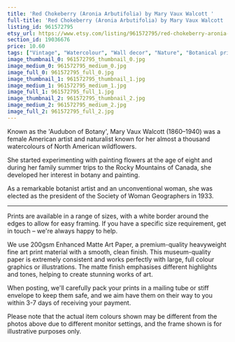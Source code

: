 ```yaml
---
title: 'Red Chokeberry (Aronia Arbutifolia) by Mary Vaux Walcott '
full-title: 'Red Chokeberry (Aronia Arbutifolia) by Mary Vaux Walcott | Vintage botanical watercolour illustration | Home decor | Giclée print'
listing_id: 961572795
etsy_url: https://www.etsy.com/listing/961572795/red-chokeberry-aronia-arbutifolia-by?utm_source=site&utm_medium=api&utm_campaign=api
section_id: 19036676
price: 10.60
tags: ["Vintage", "Watercolour", "Wall decor", "Nature", "Botanical print", "Plant lovers gift", "Plant illustration", "Cottage decor", "Flower art print", "Cottage", "Mary Vaux Walcott", "Botany poster", "Red Chokeberry"]
image_thumbnail_0: 961572795_thumbnail_0.jpg
image_medium_0: 961572795_medium_0.jpg
image_full_0: 961572795_full_0.jpg
image_thumbnail_1: 961572795_thumbnail_1.jpg
image_medium_1: 961572795_medium_1.jpg
image_full_1: 961572795_full_1.jpg
image_thumbnail_2: 961572795_thumbnail_2.jpg
image_medium_2: 961572795_medium_2.jpg
image_full_2: 961572795_full_2.jpg
---
```

Known as the &#39;Audubon of Botany&#39;, Mary Vaux Walcott (1860–1940) was a female American artist and naturalist known for her almost a thousand watercolours of North American wildflowers. 

She started experimenting with painting flowers at the age of eight and during her family summer trips to the Rocky Mountains of Canada, she developed her interest in botany and painting.

As a remarkable botanist artist and an unconventional woman, she was elected as the president of the Society of Woman Geographers in 1933.

----

Prints are available in a range of sizes, with a white border around the edges to allow for easy framing. If you have a specific size requirement, get in touch – we&#39;re always happy to help.

We use 200gsm Enhanced Matte Art Paper, a premium-quality heavyweight fine art print material with a smooth, clean finish. This museum-quality paper is extremely consistent and works perfectly with large, full colour graphics or illustrations. The matte finish emphasises different highlights and tones, helping to create stunning works of art.

When posting, we&#39;ll carefully pack your prints in a mailing tube or stiff envelope to keep them safe, and we aim have them on their way to you within 3-7 days of receiving your payment.

Please note that the actual item colours shown may be different from the photos above due to different monitor settings, and the frame shown is for illustrative purposes only.
